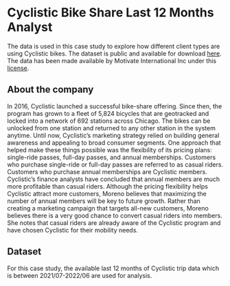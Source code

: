 # Cyclistic Bike Share Last 12 Months Analyst
The data is used in this case study to explore how different client types are using Cyclistic bikes. 
The dataset is public and available for download [here](https://divvy-tripdata.s3.amazonaws.com/index.html). The data has been made available by Motivate International Inc under this [license](https://www.divvybikes.com/data-license-agreement). 

## About the company
In 2016, Cyclistic launched a successful bike-share offering. Since then, the program has grown to a fleet of 5,824 bicycles that
are geotracked and locked into a network of 692 stations across Chicago. The bikes can be unlocked from one station and
returned to any other station in the system anytime.
Until now, Cyclistic’s marketing strategy relied on building general awareness and appealing to broad consumer segments.
One approach that helped make these things possible was the flexibility of its pricing plans: single-ride passes, full-day passes,
and annual memberships. Customers who purchase single-ride or full-day passes are referred to as casual riders. Customers
who purchase annual memberships are Cyclistic members.
Cyclistic’s finance analysts have concluded that annual members are much more profitable than casual riders. Although the
pricing flexibility helps Cyclistic attract more customers, Moreno believes that maximizing the number of annual members will
be key to future growth. Rather than creating a marketing campaign that targets all-new customers, Moreno believes there is a
very good chance to convert casual riders into members. She notes that casual riders are already aware of the Cyclistic
program and have chosen Cyclistic for their mobility needs.

## Dataset
For this case study, the available last 12 months of Cyclistic trip data which is between 2021/07-2022/06 are used for analysis.  
